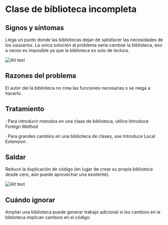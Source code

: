 # Clase de biblioteca incompleta

## Signos y síntomas

Llega un punto donde las bibliotecas dejan de satisfacer las necesidades de los ususarios. La unica solución al problema seria cambiar la biblioteca, eso a veces es imposible ya que la biblioteca es solo de lectura.

![Alt text](https://refactoring.guru/images/refactoring/content/smells/incomplete-library-class-01.png?id%3Dca51f740f7fd39b7de1430b64cae9f8c)

## Razones del problema

El autor del la biblioteca no crea las funciones necesarias o se niega a hacerlo.

## Tratamiento

· Para introducir metodos en una clase de biblioteca, utilice  Introduce Foreign Method

· Para grandes cambios en una biblioteca de clases, use Introduce Local Extension .

## Saldar

Reduce la duplicación de código (en lugar de crear su propia biblioteca desde cero, aún puede aprovechar una existente).

![Alt text](https://refactoring.guru/images/refactoring/content/smells/incomplete-library-class-02.png)

## Cuándo ignorar

Ampliar una biblioteca puede generar trabajo adicional si los cambios en la biblioteca implican cambios en el código.
